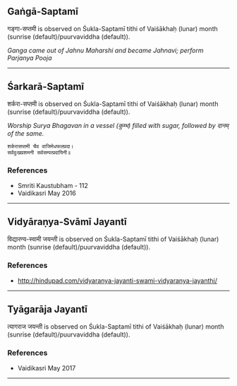 ## Gaṅgā-Saptamī
गङ्गा-सप्तमी is observed on Śukla-Saptamī tithi of Vaiśākhaḥ (lunar) month (sunrise (default)/puurvaviddha (default)).

_Ganga came out of Jahnu Maharshi and became Jahnavi; perform Parjanya Pooja_

---
## Śarkarā-Saptamī
शर्करा-सप्तमी is observed on Śukla-Saptamī tithi of Vaiśākhaḥ (lunar) month (sunrise (default)/puurvaviddha (default)).

_Worship Surya Bhagavan in a vessel (कुम्भ) filled with sugar, followed by दानम् of the same._

```
शर्करासप्तमी चैव वाजिमेधफलप्रदा।
सर्वदुःखप्रशमनी सर्वसम्पत्प्रदायिनी॥
```
### References
* Smriti Kaustubham - 112
* Vaidikasri May 2016


---
## Vidyāraṇya-Svāmī Jayantī
विद्यारण्य-स्वामी जयन्ती is observed on Śukla-Saptamī tithi of Vaiśākhaḥ (lunar) month (sunrise (default)/puurvaviddha (default)).


### References
* http://hindupad.com/vidyaranya-jayanti-swami-vidyaranya-jayanthi/


---
## Tyāgarāja Jayantī
त्यागराज जयन्ती is observed on Śukla-Saptamī tithi of Vaiśākhaḥ (lunar) month (sunrise (default)/puurvaviddha (default)).


### References
* Vaidikasri May 2017


---
